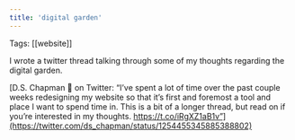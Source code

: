 ```yaml
---
title: 'digital garden'
---
```


Tags: [[website]]

I wrote a twitter thread talking through some of my thoughts regarding the digital garden.

[D.S. Chapman 📖 on Twitter: “I’ve spent a lot of time over the past couple weeks redesigning my website so that it’s first and foremost a tool and place I want to spend time in. This is a bit of a longer thread, but read on if you’re interested in my thoughts. https://t.co/iRgXZ1aB1v”](https://twitter.com/ds_chapman/status/1254455345885388802)
